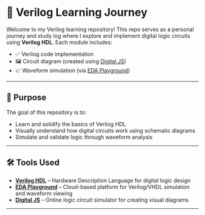 # 🚀 Verilog Learning Journey

Welcome to my Verilog learning repository! This repo serves as a personal journey and study log where I explore and implement digital logic circuits using **Verilog HDL**. Each module includes:

- ✅ Verilog code implementation
- 🖼️ Circuit diagram (created using [Digital JS](https://github.com/tilk/digital))
- 📈 Waveform simulation (via [EDA Playground](https://www.edaplayground.com/))

---

## 🧠 Purpose

The goal of this repository is to:
- Learn and solidify the basics of Verilog HDL
- Visually understand how digital circuits work using schematic diagrams
- Simulate and validate logic through waveform analysis

---

## 🛠️ Tools Used

- **[Verilog HDL](https://en.wikipedia.org/wiki/Verilog)** – Hardware Description Language for digital logic design
- **[EDA Playground](https://www.edaplayground.com/)** – Cloud-based platform for Verilog/VHDL simulation and waveform viewing
- **[Digital JS](https://github.com/tilk/digital)** – Online logic circuit simulator for creating visual diagrams

---


